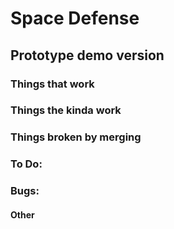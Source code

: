 # Space Defense
## Prototype demo version

### Things that work

### Things the kinda work


### Things broken by merging

### To Do:

### Bugs:

#### Other
